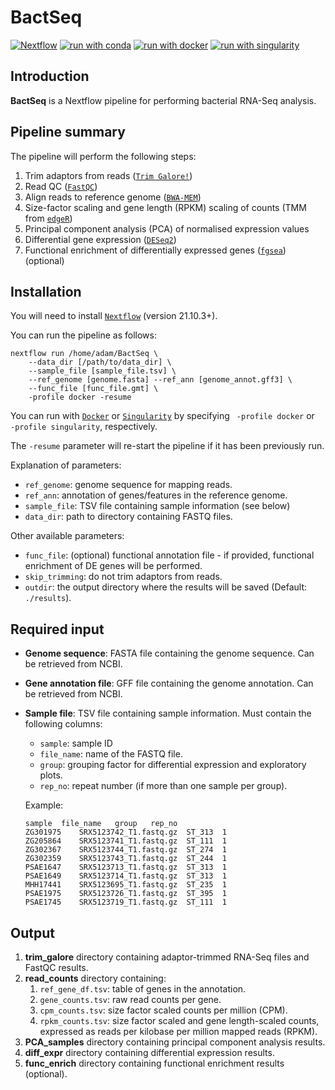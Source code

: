 # BactSeq

[![Nextflow](https://img.shields.io/badge/nextflow%20DSL2-%E2%89%A521.10.3-23aa62.svg?labelColor=000000)](https://www.nextflow.io/)
[![run with conda](http://img.shields.io/badge/run%20with-conda-3EB049?labelColor=000000&logo=anaconda)](https://docs.conda.io/en/latest/)
[![run with docker](https://img.shields.io/badge/run%20with-docker-0db7ed?labelColor=000000&logo=docker)](https://www.docker.com/)
[![run with singularity](https://img.shields.io/badge/run%20with-singularity-1d355c.svg?labelColor=000000)](https://sylabs.io/docs/)

## Introduction

**BactSeq** is a Nextflow pipeline for performing bacterial RNA-Seq analysis.

## Pipeline summary

The pipeline will perform the following steps:

1. Trim adaptors from reads ([`Trim Galore!`](https://www.bioinformatics.babraham.ac.uk/projects/trim_galore/))
2. Read QC ([`FastQC`](https://www.bioinformatics.babraham.ac.uk/projects/fastqc/))
3. Align reads to reference genome ([`BWA-MEM`](https://github.com/lh3/bwa/))
4. Size-factor scaling and gene length (RPKM) scaling of counts (TMM from [`edgeR`](http://bioconductor.org/packages/release/bioc/html/edgeR.html))
5. Principal component analysis (PCA) of normalised expression values
6. Differential gene expression ([`DESeq2`](https://bioconductor.org/packages/release/bioc/html/DESeq2.html))
6. Functional enrichment of differentially expressed genes ([`fgsea`](https://bioconductor.org/packages/release/bioc/html/fgsea.html)) (optional)


## Installation

You will need to install [`Nextflow`](https://www.nextflow.io/) (version 21.10.3+).

You can run the pipeline as follows:

    nextflow run /home/adam/BactSeq \
        --data_dir [/path/to/data_dir] \
        --sample_file [sample_file.tsv] \
        --ref_genome [genome.fasta] --ref_ann [genome_annot.gff3] \
        --func_file [func_file.gmt] \
        -profile docker -resume

You can run with [`Docker`](https://www.docker.com/) or [`Singularity`](https://sylabs.io/guides/3.5/user-guide/introduction.html) by specifying ` -profile docker` or ` -profile singularity`, respectively.

The `-resume` parameter will re-start the pipeline if it has been previously run.

Explanation of parameters:
- `ref_genome`: genome sequence for mapping reads.
- `ref_ann`: annotation of genes/features in the reference genome.
- `sample_file`: TSV file containing sample information (see below)
- `data_dir`: path to directory containing FASTQ files.

Other available parameters:
- `func_file`: (optional) functional annotation file - if provided, functional enrichment of DE genes will be performed.
- `skip_trimming`: do not trim adaptors from reads.
- `outdir`: the output directory where the results will be saved (Default: `./results`).


## Required input

- __Genome sequence__: FASTA file containing the genome sequence. Can be retrieved from NCBI.
- __Gene annotation file__: GFF file containing the genome annotation. Can be retrieved from NCBI.
- __Sample file__: TSV file containing sample information. Must contain the following columns:
  - `sample`: sample ID
  - `file_name`: name of the FASTQ file.
  - `group`: grouping factor for differential expression and exploratory plots.
  - `rep_no`: repeat number (if more than one sample per group).

  Example:

    ```console
    sample	file_name	group	rep_no
    ZG301975	SRX5123742_T1.fastq.gz	ST_313	1
    ZG205864	SRX5123741_T1.fastq.gz	ST_111	1
    ZG302367	SRX5123744_T1.fastq.gz	ST_274	1
    ZG302359	SRX5123743_T1.fastq.gz	ST_244	1
    PSAE1647	SRX5123713_T1.fastq.gz	ST_313	1
    PSAE1649	SRX5123714_T1.fastq.gz	ST_313	1
    MHH17441	SRX5123695_T1.fastq.gz	ST_235	1
    PSAE1975	SRX5123726_T1.fastq.gz	ST_395	1
    PSAE1745	SRX5123719_T1.fastq.gz	ST_111	1
    ```

## Output

1. __trim_galore__ directory containing adaptor-trimmed RNA-Seq files and FastQC results.
2. __read_counts__ directory containing:
    1. `ref_gene_df.tsv`: table of genes in the annotation.
    2. `gene_counts.tsv`: raw read counts per gene.
    3. `cpm_counts.tsv`: size factor scaled counts per million (CPM).
    4. `rpkm_counts.tsv`: size factor scaled and gene length-scaled counts, expressed as reads per kilobase per million mapped reads (RPKM).
3. __PCA_samples__ directory containing principal component analysis results.
4. __diff_expr__ directory containing differential expression results.
5. __func_enrich__ directory containing functional enrichment results (optional).
